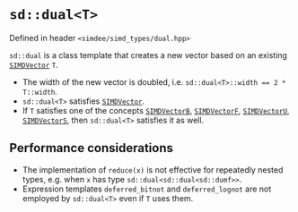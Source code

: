 # `sd::dual<T>`

Defined in header `<simdee/simd_types/dual.hpp>`

`sd::dual` is a class template that creates a new vector based on an existing [`SIMDVector`](SIMDVector.md) `T`.

* The width of the new vector is doubled, i.e. `sd::dual<T>::width == 2 * T::width`.
* `sd::dual<T>` satisfies [`SIMDVector`](SIMDVector.md).
* If `T` satisfies one of the concepts [`SIMDVectorB`](SIMDVectorB.md), [`SIMDVectorF`](SIMDVectorF.md), [`SIMDVectorU`](SIMDVectorU.md), [`SIMDVectorS`](SIMDVectorS.md), then `sd::dual<T>` satisfies it as well.

## Performance considerations

* The implementation of `reduce(x)` is not effective for repeatedly nested types, e.g. when `x` has type `sd::dual<sd::dual<sd::dumf>>`.
* Expression templates `deferred_bitnot` and `deferred_lognot` are not employed by `sd::dual<T>` even if `T` uses them.
